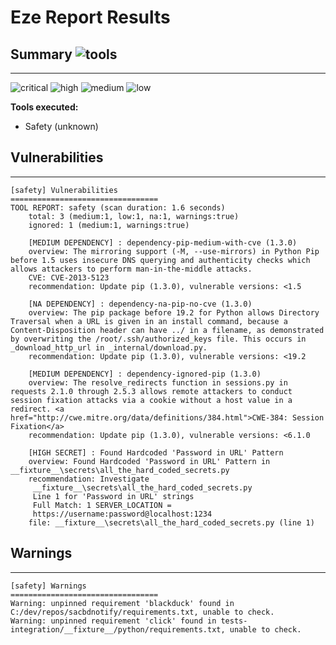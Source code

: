 
# Eze Report Results


## Summary  ![tools](https://img.shields.io/static/v1?style=plastic&label=Tools&message=1&color=blue)
---


![critical](https://img.shields.io/static/v1?style=plastic&label=critical&message=0&color=red)
![high](https://img.shields.io/static/v1?style=plastic&label=high&message=0&color=orange)
![medium](https://img.shields.io/static/v1?style=plastic&label=medium&message=1&color=yellow)
![low](https://img.shields.io/static/v1?style=plastic&label=low&message=1&color=lightgrey)
            
<b>Tools executed: </b>

* Safety (unknown)
            

## Vulnerabilities
---


    [safety] Vulnerabilities
    =================================
    TOOL REPORT: safety (scan duration: 1.6 seconds)
        total: 3 (medium:1, low:1, na:1, warnings:true)
        ignored: 1 (medium:1, warnings:true)

        [MEDIUM DEPENDENCY] : dependency-pip-medium-with-cve (1.3.0)
        overview: The mirroring support (-M, --use-mirrors) in Python Pip before 1.5 uses insecure DNS querying and authenticity checks which allows attackers to perform man-in-the-middle attacks.
        CVE: CVE-2013-5123
        recommendation: Update pip (1.3.0), vulnerable versions: <1.5

        [NA DEPENDENCY] : dependency-na-pip-no-cve (1.3.0)
        overview: The pip package before 19.2 for Python allows Directory Traversal when a URL is given in an install command, because a Content-Disposition header can have ../ in a filename, as demonstrated by overwriting the /root/.ssh/authorized_keys file. This occurs in _download_http_url in _internal/download.py.
        recommendation: Update pip (1.3.0), vulnerable versions: <19.2

        [MEDIUM DEPENDENCY] : dependency-ignored-pip (1.3.0)
        overview: The resolve_redirects function in sessions.py in requests 2.1.0 through 2.5.3 allows remote attackers to conduct session fixation attacks via a cookie without a host value in a redirect. <a href="http://cwe.mitre.org/data/definitions/384.html">CWE-384: Session Fixation</a>
        recommendation: Update pip (1.3.0), vulnerable versions: <6.1.0

        [HIGH SECRET] : Found Hardcoded 'Password in URL' Pattern
        overview: Found Hardcoded 'Password in URL' Pattern in __fixture__\secrets\all_the_hard_coded_secrets.py
        recommendation: Investigate
         __fixture__\secrets\all_the_hard_coded_secrets.py
         Line 1 for 'Password in URL' strings
         Full Match: 1 SERVER_LOCATION =
         https://username:password@localhost:1234
        file: __fixture__\secrets\all_the_hard_coded_secrets.py (line 1)


## Warnings
---

    [safety] Warnings
    =================================
    Warning: unpinned requirement 'blackduck' found in C:/dev/repos/sacbdnotify/requirements.txt, unable to check.
    Warning: unpinned requirement 'click' found in tests-integration/__fixture__/python/requirements.txt, unable to check.
    
